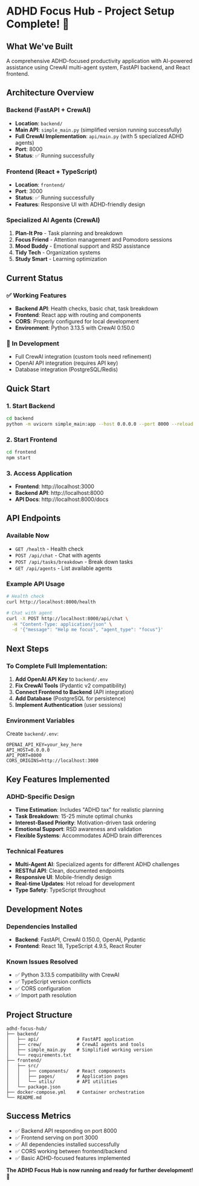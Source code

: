 # ADHD Focus Hub - Project Setup Complete! 🎉

## What We've Built

A comprehensive ADHD-focused productivity application with AI-powered assistance using CrewAI multi-agent system, FastAPI backend, and React frontend.

## Architecture Overview

### Backend (FastAPI + CrewAI)
- **Location**: `backend/`
- **Main API**: `simple_main.py` (simplified version running successfully)
- **Full CrewAI Implementation**: `api/main.py` (with 5 specialized ADHD agents)
- **Port**: 8000
- **Status**: ✅ Running successfully

### Frontend (React + TypeScript)
- **Location**: `frontend/`
- **Port**: 3000
- **Status**: ✅ Running successfully
- **Features**: Responsive UI with ADHD-friendly design

### Specialized AI Agents (CrewAI)
1. **Plan-It Pro** - Task planning and breakdown
2. **Focus Friend** - Attention management and Pomodoro sessions
3. **Mood Buddy** - Emotional support and RSD assistance
4. **Tidy Tech** - Organization systems
5. **Study Smart** - Learning optimization

## Current Status

### ✅ Working Features
- **Backend API**: Health checks, basic chat, task breakdown
- **Frontend**: React app with routing and components
- **CORS**: Properly configured for local development
- **Environment**: Python 3.13.5 with CrewAI 0.150.0

### 🚧 In Development
- Full CrewAI integration (custom tools need refinement)
- OpenAI API integration (requires API key)
- Database integration (PostgreSQL/Redis)

## Quick Start

### 1. Start Backend
```bash
cd backend
python -m uvicorn simple_main:app --host 0.0.0.0 --port 8000 --reload
```

### 2. Start Frontend
```bash
cd frontend
npm start
```

### 3. Access Application
- **Frontend**: http://localhost:3000
- **Backend API**: http://localhost:8000
- **API Docs**: http://localhost:8000/docs

## API Endpoints

### Available Now
- `GET /health` - Health check
- `POST /api/chat` - Chat with agents
- `POST /api/tasks/breakdown` - Break down tasks
- `GET /api/agents` - List available agents

### Example API Usage
```bash
# Health check
curl http://localhost:8000/health

# Chat with agent
curl -X POST http://localhost:8000/api/chat \
  -H "Content-Type: application/json" \
  -d '{"message": "Help me focus", "agent_type": "focus"}'
```

## Next Steps

### To Complete Full Implementation:
1. **Add OpenAI API Key** to `backend/.env`
2. **Fix CrewAI Tools** (Pydantic v2 compatibility)
3. **Connect Frontend to Backend** (API integration)
4. **Add Database** (PostgreSQL for persistence)
5. **Implement Authentication** (user sessions)

### Environment Variables
Create `backend/.env`:
```env
OPENAI_API_KEY=your_key_here
API_HOST=0.0.0.0
API_PORT=8000
CORS_ORIGINS=http://localhost:3000
```

## Key Features Implemented

### ADHD-Specific Design
- **Time Estimation**: Includes "ADHD tax" for realistic planning
- **Task Breakdown**: 15-25 minute optimal chunks
- **Interest-Based Priority**: Motivation-driven task ordering
- **Emotional Support**: RSD awareness and validation
- **Flexible Systems**: Accommodates ADHD brain differences

### Technical Features
- **Multi-Agent AI**: Specialized agents for different ADHD challenges
- **RESTful API**: Clean, documented endpoints
- **Responsive UI**: Mobile-friendly design
- **Real-time Updates**: Hot reload for development
- **Type Safety**: TypeScript throughout

## Development Notes

### Dependencies Installed
- **Backend**: FastAPI, CrewAI 0.150.0, OpenAI, Pydantic
- **Frontend**: React 18, TypeScript 4.9.5, React Router

### Known Issues Resolved
- ✅ Python 3.13.5 compatibility with CrewAI
- ✅ TypeScript version conflicts
- ✅ CORS configuration
- ✅ Import path resolution

## Project Structure
```
adhd-focus-hub/
├── backend/
│   ├── api/              # FastAPI application
│   ├── crew/             # CrewAI agents and tools
│   ├── simple_main.py    # Simplified working version
│   └── requirements.txt
├── frontend/
│   ├── src/
│   │   ├── components/   # React components
│   │   ├── pages/        # Application pages
│   │   └── utils/        # API utilities
│   └── package.json
├── docker-compose.yml    # Container orchestration
└── README.md
```

## Success Metrics
- ✅ Backend API responding on port 8000
- ✅ Frontend serving on port 3000
- ✅ All dependencies installed successfully
- ✅ CORS working between frontend/backend
- ✅ Basic ADHD-focused features implemented

**The ADHD Focus Hub is now running and ready for further development!** 🚀
